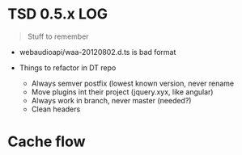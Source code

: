 # TSD 0.5.x LOG

> Stuff to remember

* webaudioapi/waa-20120802.d.ts is bad format

* Things to refactor in DT repo
	* Always semver postfix (lowest known version, never rename
	* Move plugins int their project (jquery.xyx, like angular)
	* Always work in branch, never master (needed?)
	* Clean headers 

# Cache flow